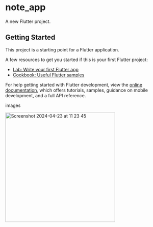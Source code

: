 # note_app

A new Flutter project.

## Getting Started

This project is a starting point for a Flutter application.

A few resources to get you started if this is your first Flutter project:

- [Lab: Write your first Flutter app](https://docs.flutter.dev/get-started/codelab)
- [Cookbook: Useful Flutter samples](https://docs.flutter.dev/cookbook)

For help getting started with Flutter development, view the
[online documentation](https://docs.flutter.dev/), which offers tutorials,
samples, guidance on mobile development, and a full API reference.

images

<img width="344" alt="Screenshot 2024-04-23 at 11 23 45" src="https://github.com/ndridm2/note_app/assets/64353589/7f401367-6c22-4cad-98d9-801dcc0a8628">

